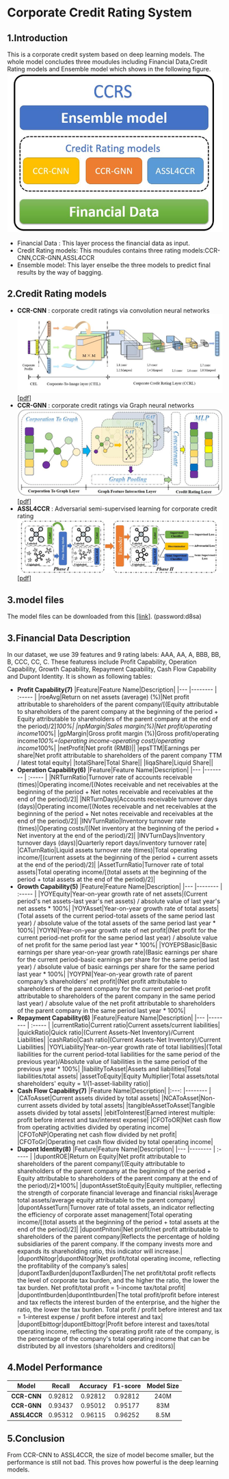 # Corporate Credit Rating System

## 1.Introduction
This is a corporate credit system based on deep learning models. The whole model concludes three moudules including Financial Data,Credit Rating models and Ensemble model  which shows in the following figure.
![avatar](./images/architecture.jpg)
* Financial Data : This layer process the financial data as input.
* Credit Rating models: This moudules contains three rating models:CCR-CNN,CCR-GNN,ASSL4CCR
* Ensemble model: This layer enselbe the three models to predict final results by the way of bagging.


## 2.Credit Rating models
* **CCR-CNN** :  corporate credit ratings via convolution neural networks
![avatar](./images/ccrcnn.jpg)
[[pdf]](https://arxiv.org/abs/2012.03744)
* **CCR-GNN** : corporate credit ratings via Graph neural networks
![avatar](./images/ccrgnn.jpg)
[[pdf]](https://arxiv.org/abs/2012.01933)
* **ASSL4CCR** : Adversarial semi-supervised learning for corporate credit rating 
![avatar](./images/assl4ccr.jpg)
[[pdf]]()
## 3.model files
The model files can be downloaded from this [[link]](https://pan.baidu.com/s/1HeG6_Hf6X6sTc_2kmJ0x2g). (password:d8sa)
## 3.Financial Data Description
In our dataset, we use 39 features  and 9 rating labels: AAA, AA, A, BBB, BB, B, CCC, CC, C. These featuress include Profit Capability, Operation Capability, Growth Capability, Repayment Capability, Cash Flow Capability and Dupont Identity. It is shown as following tables:

* **Profit Capability(7)**
  |Feature|Feature Name|Description|
  |--- |-------- | :----- |
  |roeAvg|Return on net assets (average) (%)|Net profit attributable to shareholders of the parent company/[(Equity attributable to shareholders of the parent company at the beginning of the period + Equity attributable to shareholders of the parent company at the end of the period)/2]*100%|
  |npMargin|Sales margin(%)|Net profit/operating income*100%|
  |gpMargin|Gross profit margin (%)|Gross profit/operating income*100%=(operating income-operating cost)/operating income*100%|
  |netProfit|Net profit (RMB)||
  |epsTTM|Earnings per share|Net profit attributable to shareholders of the parent company TTM / latest total equity|
  |totalShare|Total Share||
  |liqaShare|Liquid Share||
* **Operation Capability(6)**
  |Feature|Feature Name|Description|
  |--- |-------- | :----- |
  |NRTurnRatio|Turnover rate of accounts receivable (times)|Operating income/[(Notes receivable and net receivables at the beginning of the period + Net notes receivable and receivables at the end of the period)/2]|
  |NRTurnDays|Accounts receivable turnover days (days)|Operating income/[(Notes receivable and net receivables at the beginning of the period + Net notes receivable and receivables at the end of the period)/2]|
  |INVTurnRatio|Inventory turnover rate (times)|Operating costs/[(Net inventory at the beginning of the period + Net inventory at the end of the period)/2]|
  |INVTurnDays|Inventory turnover days (days)|Quarterly report days/inventory turnover rate|
  |CATurnRatio|Liquid assets turnover rate (times)|Total operating income/[(current assets at the beginning of the period + current assets at the end of the period)/2]|
  |AssetTurnRatio|Turnover rate of total assets|Total operating income/[(total assets at the beginning of the period + total assets at the end of the period)/2]|
* **Growth Capability(5)**
  |Feature|Feature Name|Description|
  |--- |-------- | :----- |
  |YOYEquity|Year-on-year growth rate of net assets|(Current period's net assets-last year's net assets) / absolute value of last year's net assets * 100%|
  |YOYAsset|Year-on-year growth rate of total assets|(Total assets of the current period-total assets of the same period last year) / absolute value of the total assets of the same period last year * 100%|
  |YOYNI|Year-on-year growth rate of net profit|(Net profit for the current period-net profit for the same period last year) / absolute value of net profit for the same period last year * 100%|
  |YOYEPSBasic|Basic earnings per share year-on-year growth rate|(Basic earnings per share for the current period-basic earnings per share for the same period last year) / absolute value of basic earnings per share for the same period last year * 100%|
  |YOYPNI|Year-on-year growth rate of parent company’s shareholders’ net profit|(Net profit attributable to shareholders of the parent company for the current period-net profit attributable to shareholders of the parent company in the same period last year) / absolute value of the net profit attributable to shareholders of the parent company in the same period last year * 100%|
* **Repayment Capability(6)**
  |Feature|Feature Name|Description|
  |--- |-------- | :----- |
  |currentRatio|Current ratio|Current assets/current liabilities|
  |quickRatio|Quick ratio|(Current Assets-Net Inventory)/Current Liabilities|
  |cashRatio|Cash ratio|(Current Assets-Net Inventory)/Current Liabilities|
  |YOYLiability|Year-on-year growth rate of total liabilities|(Total liabilities for the current period-total liabilities for the same period of the previous year)/Absolute value of liabilities in the same period of the previous year * 100%|
  |liabilityToAsset|Assets and liabilities|Total liabilities/total assets|
  |assetToEquity|Equity Multiplier|Total assets/total shareholders' equity = 1/(1-asset-liability ratio)|
* **Cash Flow Capability(7)**
  |Feature Name|Description|
  |:---: |-------- |
  |CAToAsset|Current assets divided by total assets|
  |NCAToAsset|Non-current assets divided by total assets|
  |tangibleAssetToAsset|Tangible assets divided by total assets|
  |ebitToInterest|Earned interest multiple: profit before interest and tax/interest expense|
  |CFOToOR|Net cash flow from operating activities divided by operating income|
  |CFOToNP|Operating net cash flow divided by net profit|
  |CFOToGr|Operating net cash flow divided by total operating income|
* **Dupont Identity(8)**
  |Feature|Feature Name|Description|
  |--- |-------- | :----- |
  |dupontROE|Return on Equity|Net profit attributable to shareholders of the parent company/[(Equity attributable to shareholders of the parent company at the beginning of the period + Equity attributable to shareholders of the parent company at the end of the period)/2]*100%|
  |dupontAssetStoEquity|Equity multiplier, reflecting the strength of corporate financial leverage and financial risks|Average total assets/average equity attributable to the parent company|
  |dupontAssetTurn|Turnover rate of total assets, an indicator reflecting the efficiency of corporate asset management|Total operating income/[(total assets at the beginning of the period + total assets at the end of the period)/2]|
  |dupontPnitoni|Net profit/net profit attributable to shareholders of the parent company|Reflects the percentage of holding subsidiaries of the parent company. If the company invests more and expands its shareholding ratio, this indicator will increase.|
  |dupontNitogr|dupontNitogr|Net profit/total operating income, reflecting the profitability of the company’s sales|
  |dupontTaxBurden|dupontTaxBurden|The net profit/total profit reflects the level of corporate tax burden, and the higher the ratio, the lower the tax burden. Net profit/total profit = 1-income tax/total profit|
  |dupontIntburden|dupontIntburden|The total profit/profit before interest and tax reflects the interest burden of the enterprise, and the higher the ratio, the lower the tax burden. Total profit / profit before interest and tax = 1-interest expense / profit before interest and tax|
  |dupontEbittogr|dupontEbittogr|Profit before interest and taxes/total operating income, reflecting the operating profit rate of the company, is the percentage of the company's total operating income that can be distributed by all investors (shareholders and creditors)|
## 4.Model Performance
  |Model| Recall|Accuracy| F1-score|Model Size|
  |:-:|:-:|:-:|:-:|:-:|
  |**CCR-CNN**|0.92812|0.92812|0.92812|240M|
  |**CCR-GNN**|0.93437|0.95012|0.95177|83M|
  |**ASSL4CCR**|0.95312|0.96115|0.96252|8.5M|
## 5.Conclusion
  From CCR-CNN to ASSL4CCR, the size of model become smaller, but the performance is still not bad. This proves how powerful is the deep learning models.